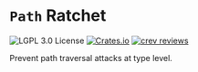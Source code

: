 # `Path` Ratchet

![LGPL 3.0 License](https://img.shields.io/crates/l/path_ratchet?style=for-the-badge&logo=open-source-initiative)
[![Crates.io](https://img.shields.io/crates/v/path_ratchet?style=for-the-badge&logo=rust)](https://crates.io/crates/path_ratchet)
[![crev reviews](https://web.crev.dev/rust-reviews/badge/crev_count/path_ratchet.svg)](https://web.crev.dev/rust-reviews/crate/path_ratchet/)

Prevent path traversal attacks at type level.
